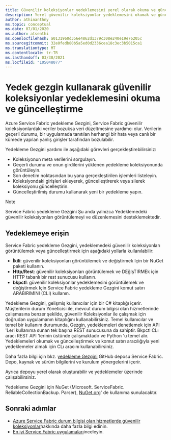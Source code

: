 ```yaml
---
title: Güvenilir koleksiyonlar yedeklemesini yerel olarak okuma ve güncelleştirme
description: Yerel güvenilir koleksiyonlar yedeklemesini okumak ve güncelleştirmek için Azure Service Fabric yedekleme Gezgini 'ni kullanın.
author: athinanthny
ms.topic: conceptual
ms.date: 07/01/2020
ms.author: atsenthi
ms.openlocfilehash: a0131960d356e4862d1379c308e240e19e76205c
ms.sourcegitcommit: 32e0fedb80b5a5ed0d2336cea18c3ec3b5015ca1
ms.translationtype: MT
ms.contentlocale: tr-TR
ms.lasthandoff: 03/30/2021
ms.locfileid: "105048077"
---
```

# <a name="read-and-update-a-reliable-collections-backup-by-using-backup-explorer"></a>Yedek gezgin kullanarak güvenilir koleksiyonlar yedeklemesini okuma ve güncelleştirme

Azure Service Fabric yedekleme Gezgini, Service Fabric güvenilir koleksiyonlardaki veriler bozuksa veri düzeltmesine yardımcı olur. Verilerin geçerli durumu, bir uygulamada tanıtılan herhangi bir hata veya canlı bir kümede yapılan yanlış girişler tarafından bozulabilir.

Yedekleme Gezgini yardımı ile aşağıdaki görevleri gerçekleştirebilirsiniz:
-   Koleksiyonun meta verilerini sorgulayın.
-   Geçerli durumu ve onun girdilerini yüklenen yedekleme koleksiyonunda görüntüleyin.
-   Son denetim noktasından bu yana gerçekleştirilen işlemleri listeleyin.
-   Koleksiyondaki girişleri ekleyerek, güncelleştirerek veya silerek koleksiyonu güncelleştirin.
-   Güncelleştirilmiş durumu kullanarak yeni bir yedekleme yapın.

> [!NOTE]
> Service Fabric yedekleme Gezgini Şu anda yalnızca Yedeklemedeki güvenilir koleksiyonları görüntülemeyi ve düzenlemesini desteklemektedir.
>

## <a name="access-the-backup"></a>Yedeklemeye erişin

Service Fabric yedekleme Gezgini, yedeklemedeki güvenilir koleksiyonları görüntülemek veya güncelleştirmek için aşağıdaki yollarla kullanılabilir:
-   **İkili**: güvenilir koleksiyonları görüntülemek ve değiştirmek Için bir NuGet paketi kullanın.
-   **Http/Rest**: güvenilir koleksiyonları görüntülemek ve DEğIşTIRMEk için HTTP tabanlı bir rest sunucusu kullanın.
-   **bkpctl**: güvenilir koleksiyonlar yedeklemesini görüntülemek ve değiştirmek Için Service Fabric yedekleme Gezgini komut satırı ARABIRIMINI (CLI) kullanın.

Yedekleme Gezgini, gelişmiş kullanıcılar için bir C# kitaplığı içerir. Müşterilerin durum Yöneticisi ile, mevcut durum bilgisi olan hizmetlerinde çalışmasına benzer şekilde, güvenilir Koleksiyonlar ile çalışmak için doğrudan uygulamanın kitaplığını kullanabilirsiniz. Temel kullanıcılar ve temel bir kullanım durumunda, Gezgin, yedeklemeleri denetlemek için API 'Leri kullanıma sunan tek başına REST sunucusuna da sahiptir. Bkpctl CLı aracı REST API 'lerinin üstünde çalışmaktadır ve Python 'u temel alır. Yedeklemeleri okumak ve güncelleştirmek ve komut satırı aracılığıyla yeni yedeklemeler almak için CLı aracını kullanabilirsiniz.

Daha fazla bilgi için bkz. [yedekleme Gezgini](https://github.com/microsoft/service-fabric-backup-explorer) GitHub deposu Service Fabric. Depo, kaynak ve sürüm bilgilerini ve kurulum yönergelerini içerir.

Ayrıca depoyu yerel olarak oluşturabilir ve yedeklemeler üzerinde çalışabilirsiniz.
 
Yedekleme Gezgini için NuGet (Microsoft. ServiceFabric. ReliableCollectionBackup. Parser), [NuGet.org](https://www.nuget.org/)' de kullanıma sunulacaktır. 

## <a name="next-steps"></a>Sonraki adımlar

* [Azure Service Fabric durum bilgisi olan hizmetlerde güvenilir koleksiyonlar](service-fabric-reliable-services-reliable-collections.md)hakkında daha fazla bilgi edinin.
* [En iyi Service Fabric uygulamaları](./service-fabric-best-practices-security.md)inceleyin.